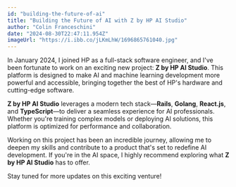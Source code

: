```yaml
---
id: "building-the-future-of-ai"
title: "Building the Future of AI with Z by HP AI Studio"
author: "Colin Franceschini"
date: "2024-08-30T22:47:11.954Z"
imageUrl: "https://i.ibb.co/jLKmLhW/1696865761040.jpg"
---
```


In January 2024, I joined HP as a full-stack software engineer, and I've been fortunate to work on an exciting new project: **Z by HP AI Studio**. This platform is designed to make AI and machine learning development more powerful and accessible, bringing together the best of HP's hardware and cutting-edge software.

**Z by HP AI Studio** leverages a modern tech stack—**Rails**, **Golang**, **React.js**, and **TypeScript**—to deliver a seamless experience for AI professionals. Whether you're training complex models or deploying AI solutions, this platform is optimized for performance and collaboration.

Working on this project has been an incredible journey, allowing me to deepen my skills and contribute to a product that's set to redefine AI development. If you're in the AI space, I highly recommend exploring what **Z by HP AI Studio** has to offer.

Stay tuned for more updates on this exciting venture!
